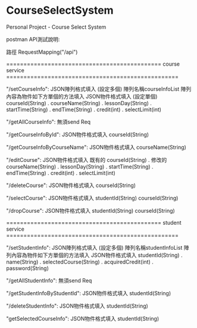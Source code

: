 # CourseSelectSystem
Personal Project - Course Select System

postman API測試說明:

路徑
RequestMapping("/api")

============================================= course service ==================================================

"/setCourseInfo":
JSON陣列格式填入 (設定多個)
陣列名稱courseInfoList
陣列內容為物件如下方單個的方法填入
JSON物件格式填入 (設定單個)
courseId(String) . courseName(String) . lessonDay(String) . startTime(String) . endTime(String) . credit(int) . selectLimit(int)

"/getAllCourseInfo":
無須send Req

"/getCourseInfoById":
JSON物件格式填入
courseId(String)

"/getCourseInfoByCourseName":
JSON物件格式填入
courseName(String)

"/editCourse":
JSON物件格式填入
既有的 courseId(String) . 修改的 courseName(String) . lessonDay(String) . startTime(String) . endTime(String) . credit(int) . selectLimit(int)

"/deleteCourse":
JSON物件格式填入
courseId(String)

"/selectCourse":
JSON物件格式填入
studentId(String)
courseId(String)

"/dropCourse":
JSON物件格式填入
studentId(String)
courseId(String)

============================================= student service ==================================================

"/setStudentInfo":
JSON陣列格式填入 (設定多個)
陣列名稱studentInfoList
陣列內容為物件如下方單個的方法填入
JSON物件格式填入
studentId(String) . name(String) . selectedCourse(String) . acquiredCredit(int) . password(String)

"/getAllStudentInfo":
無須send Req

"/getStudentInfoByStudentId":
JSON物件格式填入
studentId(String)

"/deleteStudentInfo":
JSON物件格式填入
studentId(String)

"getSelectedCourseInfo":
JSON物件格式填入
studentId(String)
